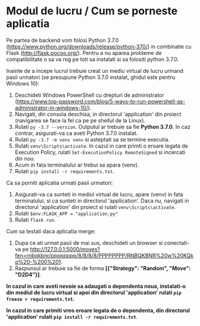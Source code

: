 # Modul de lucru / Cum se porneste aplicatia

Pe partea de backend vom folosi Python 3.7.0 (https://www.python.org/downloads/release/python-370/) in combinatie cu Flask (http://flask.pocoo.org/). Pentru a nu aparea probleme de compatibilitate o sa va rog pe toti sa instalati si sa folositi python 3.7.0.

Inainte de a incepe lucrul trebuie creat un mediu virtual de lucru urmand pasii urmatori (se presupune Python 3.7.0 instalat, ghidul este pentru Windows 10):

1. Deschideti Windows PowerShell cu drepturi de administrator (https://www.top-password.com/blog/5-ways-to-run-powershell-as-administrator-in-windows-10/).
2. Navigati, din consola deschisa, in directorul 'application' din proiect (navigarea se face la fel ca pe pe shellul de la Linux).
3. Rulati ```py -3.7 --version```. Outputul ar trebuie sa fie **Python 3.7.0**. In caz contrar, asigurati-va ca aveti Python 3.7.0 instalat.
4. Rulati ```py -3.7 -m venv venv``` si asteptati sa se termine executia.
5. Rulati ```venv\Scripts\activate```. In cazul in care primti o eroare legata de Execution Policy, rulati ```Set-ExecutionPolicy RemoteSigned``` si incercati din nou.
6. Acum in fata terminalului ar trebui sa apara (venv).
7. Rulati ```pip install -r requirements.txt```.

Ca sa porniti aplicatia urmati pasii urmatori:

1. Asigurati-va ca sunteti in mediul virtual de lucru, apare (venv) in fata terminalului, si ca sunteti in directorul 'application'. Daca nu, navigati in directorul 'application' din proiect si rulati ```venv\Scripts\activate```.
2. Rulati ```$env:FLASK_APP = "application.py"```
3. Rulati ```flask run```.

Cum sa testati daca aplicatia merge:

1. Dupa ce ati urmat pasii de mai sus, deschideti un browser si conectati-va pe http://127.0.0.1:5000/moves?fen=rnbqkbnr/pppppppp/8/8/8/8/PPPPPPPP/RNBQKBNR%20w%20KQkq%20-%200%201.
2. Raspunsul ar trebuie sa fie de forma **[{"Strategy": "Random", "Move": "D2D4"}]**.

**In cazul in care aveti nevoie sa adaugati o dependenta noua, instalati-o din mediul de lucru virtual si apoi din directorul 'application' rulati ```pip freeze > requirements.txt```.**

**In cazul in care primiti vreo eroare legata de o dependenta, din directorul 'application' rulati ```pip install -r requirements.txt```**.

